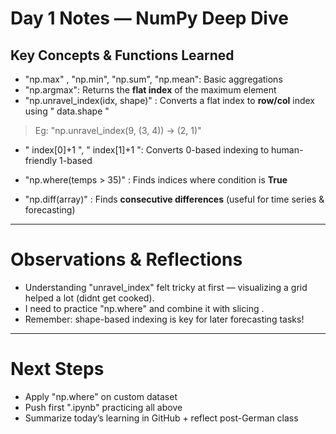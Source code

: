 # Day 1 Notes — NumPy Deep Dive

## Key Concepts & Functions Learned

- "np.max" , "np.min", "np.sum", "np.mean": Basic aggregations  
- "np.argmax": Returns the **flat index** of the maximum element  
- "np.unravel_index(idx, shape)" : Converts a flat index to **row/col** index using " data.shape "

> Eg: "np.unravel_index(9, (3, 4)) → (2, 1)"

- " index[0]+1 ", " index[1]+1 ": Converts 0-based indexing to human-friendly 1-based

- "np.where(temps > 35)" : Finds indices where condition is **True**

- "np.diff(array)" : Finds **consecutive differences** (useful for time series & forecasting)

---

# Observations & Reflections

- Understanding "unravel_index" felt tricky at first — visualizing a grid helped a lot (didnt get cooked).
- I need to practice "np.where" and combine it with slicing .
- Remember: shape-based indexing is key for later forecasting tasks!

---

# Next Steps

- Apply "np.where" on custom dataset  
- Push first ".ipynb" practicing all above
- Summarize today’s learning in GitHub + reflect post-German class
